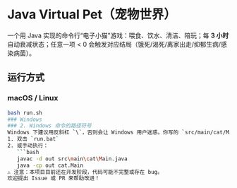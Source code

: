 # Java Virtual Pet（宠物世界）

一个用 Java 实现的命令行“电子小猫”游戏：喂食、饮水、清洁、陪玩；每 **3 小时** 自动衰减状态；任意一项 < 0 会触发对应结局（饿死/渴死/离家出走/抑郁生病/感染病菌）。

## 运行方式

### macOS / Linux
```bash
bash run.sh
### Windows
### 2. Windows 命令的路径符号
Windows 下建议用反斜杠 `\`，否则会让 Windows 用户迷惑。你写的 `src/main/cat/Main.java` 在 Windows 命令行是要写成：
1. 双击 `run.bat`  
2. 或手动执行：
   ```bash
   javac -d out src\main\cat\Main.java
   java -cp out cat.Main
⚠️ 注意：本项目目前还在开发阶段，代码可能不完整或存在 bug。  
欢迎提出 Issue 或 PR 来帮助改进！
